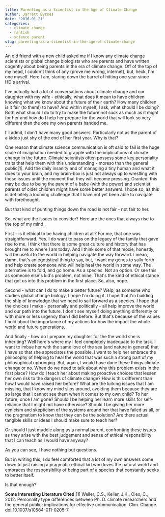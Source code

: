 ```yaml
---
title: Parenting as a Scientist in the Age of Climate Change
author: Jarrett Byrnes
date: '2016-01-21'
categories:
  - climate change
  - rantish
  - science parent
slug: parenting-as-a-scientist-in-the-age-of-climate-change
---
```


An old friend with a new child asked me if I know any climate change scientists or global change biologists who are parents and have written cogently about being parents in the era of climate change. Off of the top of my head, I couldn't think of any (prove me wrong, internet), but, heck, I'm one myself. Here I am, staring down the barrel of hitting one year since HD's arrival.

I've actually had a lot of conversations about climate change and our daughter with my wife - ethically, what does it mean to have children knowing what we know about the future of their earth? How many children is it fair (to them!) to have? And within myself, I ask, what should I be doing? Both what should I do to try to make the future not suck as much as it might for her and how do I help her prepare for the world that will look so very different than the one my own parents handed me.

I'll admit, I don't have many good answers. Particularly not as the parent of a kiddo just shy of the end of her first year. Why is that?

One reason that climate science communication is oft said to fail is the huge scale of imagination needed to grapple with the implications of climate change in the future. Climate scientists often possess some key personality traits that help them with this understanding - moreso than the general public[1]. Add the daily insanity and of managing a tiny human and what it does to your brain, and my brain-box is just not always up to wrestling with these issues until the moment that they will become pressing. Granted, this may be due to being the parent of a babe (with the power) and scientist parents of older children might have some better answers. I hope so, as this is definitely a looming challenge that I have not yet been able to navigate with forethought.

But that kind of punting things down the road is not fair - not fair to her.

So, what are the issues to consider? Here are the ones that always rise to the top of my mind.

First - is it ethical to be having children at all? For me, that one was straightforward. Yes. I do want to pass on the legacy of the family that gave rise to me. I think that there is some great culture and history that has brought me to where I am today. And I think some of that moxie, honestly, will be useful to the world in helping navigate the way forward. I mean, damn, that's an egotistical thing to say, but, I want my genes to sally forth and help create someone who will help heal the world in some way. The alternative is to fold, and go home. As a species. Not an option. Or see this as someone else's kid's problem, not mine. That's the kind of ethical stance that got us into this problem in the first place. So, also, nope.

Second - what can I do to make a better future? Welp, as someone who studies global change biology, I hope I'm doing it. I hope that I'm building the ship of knowledge
that we need to sail forward as a species. I hope that the choices I make - personally and politically - all help improve the world and our path into the future. I don't see myself doing anything differently or with more or less urgency than I did before. But that's because of the values I hold about the importance of my actions for how the impact the whole world and future generations.

And finally - how do I prepare my daughter for the the world she is inheriting? Well here's where my I feel completely inadequate to the task. I want to imbue her with the same love of the sea (and nature in general) that I have so that she appreciates the possible. I want to help her embrace the philosophy of helping to heal the world that was such a strong part of my philosophical upbringing. But, again, I would have done these things climate change or no. When do we need to talk about why this problem exists in the first place? How do I teach her about making proactive choices that lessen her own risk to the dangers of climate change? How is this different than how I would have raised her before? What are the lurking issues that I am missing, that I know my mind slips around, avoiding them because they are so large that I cannot see them when it comes to my own child? To her future, once I am gone? Should I be helping her learn more skills for self-reliance that I might not have otherwise? Should I be giving her more cynicism and skepticism of the systems around her that have failed us all, or the pragmatism to know that they can be the solution? Are there actual tangible skills or ideas I should make sure to teach her?

Or should I just muddle along as a normal parent, confronting these issues as they arise with the best judgement and sense of ethical responsibility that I can teach as I would have anyway?

As you can see, I have nothing but questions.

But in writing this, I do feel comforted that a lot of my own answers come down to just raising a pragmatic ethical kid who loves the natural world and embraces the  responsibility of being part of a species that constantly seeks to better itself.

Is that enough?

**Some Interesting Literature Cited**
[1] Weiler, C.S., Keller, J.K., Olex, C., 2012. Personality type differences between Ph. D. climate researchers and the general public: implications for effective communication. Clim. Change. doi:10.1007/s10584-011-0205-7
